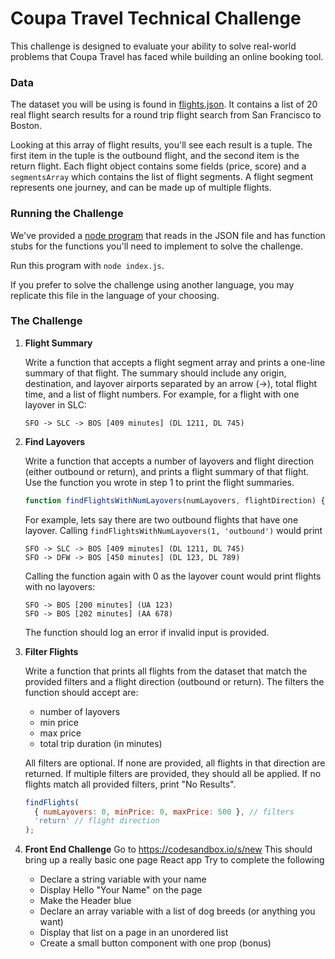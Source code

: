 # Coupa Travel Technical Challenge

This challenge is designed to evaluate your ability to solve real-world problems that Coupa Travel has faced while building an online booking tool.

### Data

The dataset you will be using is found in [flights.json](./flights.json). It contains a list of 20 real flight search results for a round trip flight search from San Francisco to Boston.

Looking at this array of flight results, you'll see each result is a tuple. The first item in the tuple is the outbound flight, and the second item is the return flight. Each flight object contains some fields (price, score) and a `segmentsArray` which contains the list of flight segments. A flight segment represents one journey, and can be made up of multiple flights.

### Running the Challenge

We've provided a [node program](index.js) that reads in the JSON file and has function stubs for the functions you'll need to implement to solve the challenge.

Run this program with `node index.js`.

If you prefer to solve the challenge using another language, you may replicate this file in the language of your choosing.

### The Challenge

1. **Flight Summary**

   Write a function that accepts a flight segment array and prints a one-line summary of that flight. The summary should include any origin, destination, and layover airports separated by an arrow (->), total flight time, and a list of flight numbers.
   For example, for a flight with one layover in SLC:

   ```
   SFO -> SLC -> BOS [409 minutes] (DL 1211, DL 745)

   ```

2. **Find Layovers**

   Write a function that accepts a number of layovers and flight direction (either outbound or return), and prints a flight summary of that flight. Use the function you wrote in step 1 to print the flight summaries.

   ```JavaScript
   function findFlightsWithNumLayovers(numLayovers, flightDirection) {}
   ```

   For example, lets say there are two outbound flights that have one layover.
   Calling `findFlightsWithNumLayovers(1, 'outbound')` would print

   ```
   SFO -> SLC -> BOS [409 minutes] (DL 1211, DL 745)
   SFO -> DFW -> BOS [450 minutes] (DL 123, DL 789)

   ```

   Calling the function again with 0 as the layover count would print flights with no layovers:

   ```
   SFO -> BOS [200 minutes] (UA 123)
   SFO -> BOS [202 minutes] (AA 678)

   ```

   The function should log an error if invalid input is provided.

3. **Filter Flights**

   Write a function that prints all flights from the dataset that match the provided filters and a flight direction (outbound or return). The filters the function should accept are:

   - number of layovers
   - min price
   - max price
   - total trip duration (in minutes)

   All filters are optional. If none are provided, all flights in that direction are returned. If multiple filters are provided, they should all be applied. If no flights match all provided filters, print "No Results".

   ```JavaScript
   findFlights(
     { numLayovers: 0, minPrice: 0, maxPrice: 500 }, // filters
     'return' // flight direction
   );
   ```

4. **Front End Challenge**
   Go to https://codesandbox.io/s/new
   This should bring up a really basic one page React app
   Try to complete the following
   - Declare a string variable with your name
   - Display Hello "Your Name" on the page
   - Make the Header blue
   - Declare an array variable with a list of dog breeds (or anything you want)
   - Display that list on a page in an unordered list
   - Create a small button component with one prop (bonus)